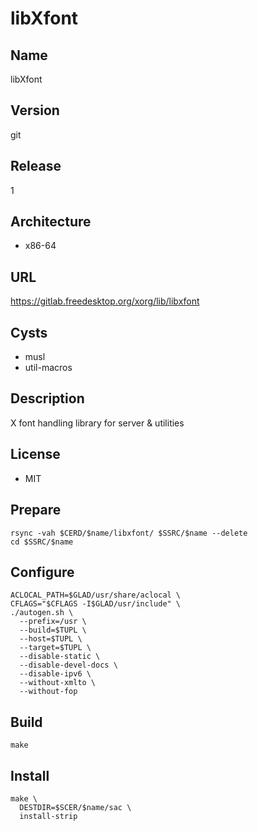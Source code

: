 # libXfont

## Name
libXfont

## Version
git

## Release
1

## Architecture
* x86-64

## URL
https://gitlab.freedesktop.org/xorg/lib/libxfont

## Cysts
* musl
* util-macros

## Description
X font handling library for server & utilities

## License
* MIT

## Prepare
```shell
rsync -vah $CERD/$name/libxfont/ $SSRC/$name --delete
cd $SSRC/$name
```

## Configure
```shell
ACLOCAL_PATH=$GLAD/usr/share/aclocal \
CFLAGS="$CFLAGS -I$GLAD/usr/include" \
./autogen.sh \
  --prefix=/usr \
  --build=$TUPL \
  --host=$TUPL \
  --target=$TUPL \
  --disable-static \
  --disable-devel-docs \
  --disable-ipv6 \
  --without-xmlto \
  --without-fop
```

## Build
```shell
make
```

## Install
```shell
make \
  DESTDIR=$SCER/$name/sac \
  install-strip
```
